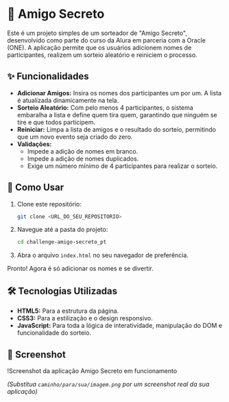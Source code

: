 # 🎁 Amigo Secreto

Este é um projeto simples de um sorteador de "Amigo Secreto", desenvolvido como parte do curso da Alura em parceria com a Oracle (ONE). A aplicação permite que os usuários adicionem nomes de participantes, realizem um sorteio aleatório e reiniciem o processo.

## ✨ Funcionalidades

- **Adicionar Amigos:** Insira os nomes dos participantes um por um. A lista é atualizada dinamicamente na tela.
- **Sorteio Aleatório:** Com pelo menos 4 participantes, o sistema embaralha a lista e define quem tira quem, garantindo que ninguém se tire e que todos participem.
- **Reiniciar:** Limpa a lista de amigos e o resultado do sorteio, permitindo que um novo evento seja criado do zero.
- **Validações:**
  - Impede a adição de nomes em branco.
  - Impede a adição de nomes duplicados.
  - Exige um número mínimo de 4 participantes para realizar o sorteio.

## 🚀 Como Usar

1. Clone este repositório:
   ```bash
   git clone <URL_DO_SEU_REPOSITORIO>
   ```
2. Navegue até a pasta do projeto:
   ```bash
   cd challenge-amigo-secreto_pt
   ```
3. Abra o arquivo `index.html` no seu navegador de preferência.

Pronto! Agora é só adicionar os nomes e se divertir.

## 🛠️ Tecnologias Utilizadas

- **HTML5:** Para a estrutura da página.
- **CSS3:** Para a estilização e o design responsivo.
- **JavaScript:** Para toda a lógica de interatividade, manipulação do DOM e funcionalidade do sorteio.

## 📸 Screenshot

!Screenshot da aplicação Amigo Secreto em funcionamento

*(Substitua `caminho/para/sua/imagem.png` por um screenshot real da sua aplicação)*